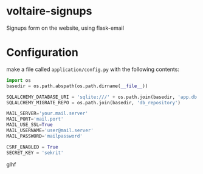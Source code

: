 # voltaire-signups

Signups form on the website, using flask-email

# Configuration

make a file called ```application/config.py``` with the following contents:

```python
import os
basedir = os.path.abspath(os.path.dirname(__file__))

SQLALCHEMY_DATABASE_URI = 'sqlite:///' + os.path.join(basedir, 'app.db')
SQLALCHEMY_MIGRATE_REPO = os.path.join(basedir, 'db_repository')

MAIL_SERVER='your.mail.server'
MAIL_PORT='mail.port'
MAIL_USE_SSL=True
MAIL_USERNAME='user@mail.server'
MAIL_PASSWORD='mailpassword'

CSRF_ENABLED = True
SECRET_KEY = 'sekrit'
```

glhf
